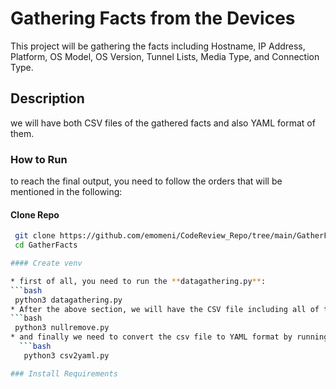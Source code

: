 # Gathering Facts from the Devices
This project will be gathering the facts including Hostname, IP Address, Platform, OS Model, OS Version, Tunnel Lists, Media Type, and Connection Type.

## Description
we will have both CSV files of the gathered facts and also YAML format of them.

### How to Run
to reach the final output, you need to follow the orders that will be mentioned in the following:

#### Clone Repo
   ```bash
    git clone https://github.com/emomeni/CodeReview_Repo/tree/main/GatherFacts
    cd GatherFacts

#### Create venv

* first of all, you need to run the **datagathering.py**:
   ```bash
    python3 datagathering.py
* After the above section, we will have the CSV file including all of the data that we have gathered from the devices. the important notice that we need to consider is that we have Null cells in this csv file and we need to remove them. we can reach this goal by running the **nullremove.py** code.
   ```bash
    python3 nullremove.py
* and finally we need to convert the csv file to YAML format by running the **csv2yaml.py** code.
     ```bash
      python3 csv2yaml.py

### Install Requirements
